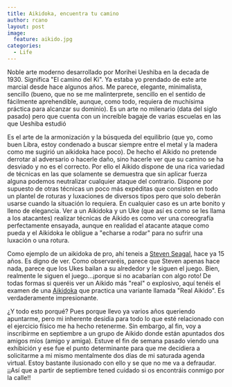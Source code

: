 ```yaml
---
title: Aikidoka, encuentra tu camino
author: rcano
layout: post
image:
  feature: aikido.jpg
categories:
  - Life
---
```


Noble arte moderno desarrollado por Morihei Ueshiba en la decada de 1930. Significa "El camino del Ki". Ya estaba yo prendado de este arte marcial desde hace algunos años. Me parece, elegante, minimalista, sencillo (bueno, que no se me malinterprete, sencillo en el sentido de fácilmente aprehendible, aunque, como todo, requiera de muchísima práctica para alcanzar su dominio). Es un arte no milenario (data del siglo pasado) pero que cuenta con un increíble bagaje de varias escuelas en las que Ueshiba estudió

Es el arte de la armonización y la búsqueda del equilibrio (que yo, como buen Libra, estoy condenado a buscar siempre entre el metal y la madera como me sugirió un aikidoka hace poco). De hecho el Aikido no pretende derrotar al adversario o hacerle daño, sino hacerle ver que su camino se ha desviado y no es el correcto. Por ello el Aikido dispone de una rica variedad de técnicas en las que solamente se demuestra que sin aplicar fuerza alguna podemos neutralizar cualquier ataque del contrario. Dispone por supuesto de otras técnicas un poco más expéditas que consisten en todo un plantel de roturas y luxaciones de diversos tipos pero que solo deberán usarse cuando la situación lo requiera. En cualquier caso es un arte bonito y lleno de elegancia. Ver a un Aikidoka y un Uke (que así es como se les llama a los atacantes) realizar técnicas de Aikido es como ver una coreografía perfectamente ensayada, aunque en realidad el atacante ataque como pueda y el Aikidoka le obligue a "echarse a rodar" para no sufrir una luxación o una rotura.

Como ejemplo de un aikidoka de pro, ahí teneis a [Steven Seagal][1], hace ya 15 años. Es digno de ver. Como observaréis, parece que Steven apenas hace nada, parece que los Ukes bailan a su alrededor y le siguen el juego. Bien, realmente le siguen el juego...¡porque si no acabarían con algo roto! De todas formas si queréis ver un Aikido más "real" o explosivo, aquí tenéis el examen de una [Aikidoka][2] que practica una variante llamada "Real Aikido". Es verdaderamente impresionante.

¿Y todo esto porqué? Pues porque llevo ya varios años queriendo apuntarme, pero mi inherente desidia para todo lo que esté relacionado con el ejercicio físico me ha hecho retenerme. Sin embargo, al fin, voy a inscribirme en septiembre a un grupo de Aikido donde están apuntados dos amigos míos (amigo y amiga). Estuve el fin de semana pasado viendo una exhibición y ese fue el punto determinante para que me decidiera a solicitarme a mi mismo mentalmente dos días de mi saturada agenda virtual. Estoy bastante ilusionado con ello y se que no me va a defraudar. ¡¡Así que a partir de septiembre tened cuidado si os encontráis conmigo por la calle!!

 [1]: http://youtube.com/watch?v=cwFwSIMmq4g
 [2]: http://youtube.com/watch?v=X3E0rERorxs
